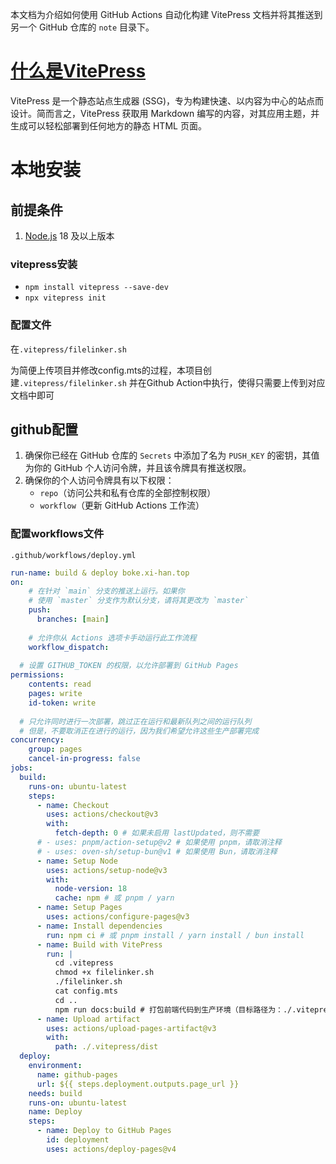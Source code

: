 本文档为介绍如何使用 GitHub Actions 自动化构建 VitePress 文档并将其推送到另一个 GitHub 仓库的 `note` 目录下。
# [什么是VitePress](https://vitepress.dev/)
VitePress 是一个静态站点生成器 (SSG)，专为构建快速、以内容为中心的站点而设计。简而言之，VitePress 获取用 Markdown 编写的内容，对其应用主题，并生成可以轻松部署到任何地方的静态 HTML 页面。

# 本地安装

## 前提条件
1. [Node.js](https://nodejs.org) 18 及以上版本
### vitepress安装
- `npm install vitepress --save-dev`
- `npx vitepress init`

### 配置文件
在`.vitepress/filelinker.sh`

为简便上传项目并修改config.mts的过程，本项目创建`.vitepress/filelinker.sh` 并在Github Action中执行，使得只需要上传到对应文档中即可


## github配置
1. 确保你已经在 GitHub 仓库的 `Secrets` 中添加了名为 `PUSH_KEY` 的密钥，其值为你的 GitHub 个人访问令牌，并且该令牌具有推送权限。
2. 确保你的个人访问令牌具有以下权限：
   - `repo`（访问公共和私有仓库的全部控制权限）
   - `workflow`（更新 GitHub Actions 工作流）

### 配置workflows文件
`.github/workflows/deploy.yml`

```yaml
run-name: build & deploy boke.xi-han.top
on:
    # 在针对 `main` 分支的推送上运行。如果你
    # 使用 `master` 分支作为默认分支，请将其更改为 `master`
    push:
      branches: [main]
  
    # 允许你从 Actions 选项卡手动运行此工作流程
    workflow_dispatch:
  
  # 设置 GITHUB_TOKEN 的权限，以允许部署到 GitHub Pages
permissions:
    contents: read
    pages: write
    id-token: write
  
  # 只允许同时进行一次部署，跳过正在运行和最新队列之间的运行队列
  # 但是，不要取消正在进行的运行，因为我们希望允许这些生产部署完成
concurrency:
    group: pages
    cancel-in-progress: false
jobs:
  build:
    runs-on: ubuntu-latest
    steps:
      - name: Checkout
        uses: actions/checkout@v3
        with:
          fetch-depth: 0 # 如果未启用 lastUpdated，则不需要
      # - uses: pnpm/action-setup@v2 # 如果使用 pnpm，请取消注释
      # - uses: oven-sh/setup-bun@v1 # 如果使用 Bun，请取消注释
      - name: Setup Node
        uses: actions/setup-node@v3
        with:
          node-version: 18
          cache: npm # 或 pnpm / yarn
      - name: Setup Pages
        uses: actions/configure-pages@v3
      - name: Install dependencies
        run: npm ci # 或 pnpm install / yarn install / bun install
      - name: Build with VitePress
        run: |
          cd .vitepress
          chmod +x filelinker.sh
          ./filelinker.sh
          cat config.mts
          cd ..
          npm run docs:build # 打包前端代码到生产环境（目标路径为：./.vitepress/dist）
      - name: Upload artifact
        uses: actions/upload-pages-artifact@v3
        with:
          path: ./.vitepress/dist
  deploy:
    environment:
      name: github-pages
      url: ${{ steps.deployment.outputs.page_url }}
    needs: build
    runs-on: ubuntu-latest
    name: Deploy
    steps:
      - name: Deploy to GitHub Pages
        id: deployment
        uses: actions/deploy-pages@v4
        
```
